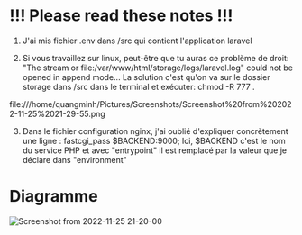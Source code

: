 # !!! Please read these notes !!! 
1. J'ai mis fichier .env dans /src qui contient l'application laravel

2. Si vous travaillez sur linux, peut-être que tu auras ce problème de droit: "The stream or file:/var/www/html/storage/logs/laravel.log" could not be opened in append mode...
La solution c'est qu'on va sur le dossier storage dans /src dans le terminal et exécuter: chmod -R 777 . 

file:///home/quangminh/Pictures/Screenshots/Screenshot%20from%202022-11-25%2021-29-55.png


3. Dans le fichier configuration nginx, j'ai oublié d'expliquer concrètement une ligne : 
       fastcgi_pass $BACKEND:9000;
   Ici, $BACKEND c'est le nom du service PHP et avec "entrypoint" il est remplacé par la valeur que je déclare dans "environment" 

# Diagramme 

![Screenshot from 2022-11-25 21-20-00](https://user-images.githubusercontent.com/59959039/204052360-e4051ecc-bbdc-4bb2-a41b-b976b2cfd6dc.png)
